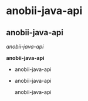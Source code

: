 anobii-java-api
==============

anobii-java-api
--------------

*anobii-java-api*

**anobii-java-api**

- anobii-java-api
- anobii-java-api

    anobii-java-api
